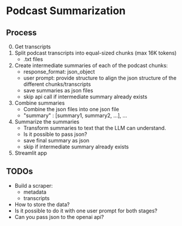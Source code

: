 # Podcast Summarization

## Process
0. Get transcripts
1. Split podcast transcripts into equal-sized chunks (max 16K tokens)
    - .txt files
2. Create intermediate summaries of each of the podcast chunks:
    - response_format: json_object
    - user prompt: provide structure to align the json structure of the different chunks/transcripts
    - save summaries as json files
    - skip api call if intermediate summary already exists
3. Combine summaries
    - Combine the json files into one json file
    - "summary" : [summary1, summary2, ...], ...
4. Summarize the summaries
    - Transform summaries to text that the LLM can understand. 
    - Is it possible to pass json?
    - save final summary as json
    - skip if intermediate summary already exists
5. Streamlit app

## TODOs
- Build a scraper:
    - metadata
    - transcripts
- How to store the data? 
- Is it possible to do it with one user prompt for both stages?
- Can you pass json to the openai api?
